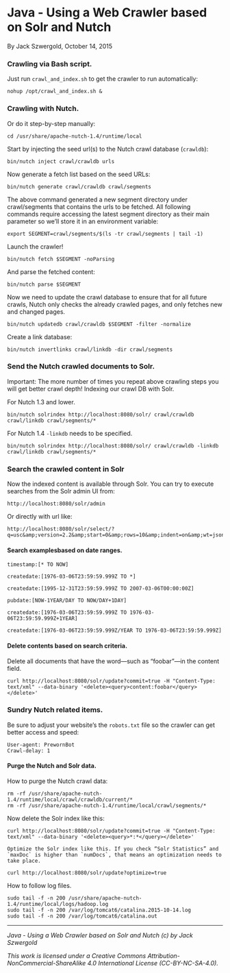# Java - Using a Web Crawler based on Solr and Nutch

By Jack Szwergold, October 14, 2015

### Crawling via Bash script.

Just run `crawl_and_index.sh` to get the crawler to run automatically:

    nohup /opt/crawl_and_index.sh &

### Crawling with Nutch.

Or do it step-by-step manually:

    cd /usr/share/apache-nutch-1.4/runtime/local

Start by injecting the seed url(s) to the Nutch crawl database (`crawldb`):

    bin/nutch inject crawl/crawldb urls

Now generate a fetch list based on the seed URLs:

    bin/nutch generate crawl/crawldb crawl/segments

The above command generated a new segment directory under crawl/segments that contains the urls to be fetched. All following commands require accessing the latest segment directory as their main parameter so we’ll store it in an environment variable:

    export SEGMENT=crawl/segments/$(ls -tr crawl/segments | tail -1)

Launch the crawler!

    bin/nutch fetch $SEGMENT -noParsing

And parse the fetched content:

    bin/nutch parse $SEGMENT

Now we need to update the crawl database to ensure that for all future crawls, Nutch only checks the already crawled pages, and only fetches new and changed pages.

    bin/nutch updatedb crawl/crawldb $SEGMENT -filter -normalize

Create a link database:

    bin/nutch invertlinks crawl/linkdb -dir crawl/segments

### Send the Nutch crawled documents to Solr.

Important: The more number of times you repeat above crawling steps you will get better crawl depth! Indexing our crawl DB with Solr.

For Nutch 1.3 and lower.

    bin/nutch solrindex http://localhost:8080/solr/ crawl/crawldb crawl/linkdb crawl/segments/*

For Nutch 1.4 `-linkdb` needs to be specified.

    bin/nutch solrindex http://localhost:8080/solr/ crawl/crawldb -linkdb crawl/linkdb crawl/segments/*

### Search the crawled content in Solr

Now the indexed content is available through Solr. You can try to execute searches from the Solr admin UI from:

	http://localhost:8080/solr/admin

Or directly with url like:

	http://localhost:8080/solr/select/?q=usc&amp;version=2.2&amp;start=0&amp;rows=10&amp;indent=on&amp;wt=json

#### Search examplesbased on date ranges.

	timestamp:[* TO NOW]

	createdate:[1976-03-06T23:59:59.999Z TO *]

	createdate:[1995-12-31T23:59:59.999Z TO 2007-03-06T00:00:00Z]

	pubdate:[NOW-1YEAR/DAY TO NOW/DAY+1DAY]

	createdate:[1976-03-06T23:59:59.999Z TO 1976-03-06T23:59:59.999Z+1YEAR]

	createdate:[1976-03-06T23:59:59.999Z/YEAR TO 1976-03-06T23:59:59.999Z]

#### Delete contents based on search criteria.

Delete all documents that have the word—such as “foobar”—in the content field.

    curl http://localhost:8080/solr/update?commit=true -H "Content-Type: text/xml" --data-binary '<delete><query>content:foobar</query></delete>'

### Sundry Nutch related items.

Be sure to adjust your website’s the `robots.txt` file so the crawler can get better access and speed:

	User-agent: PrewornBot
	Crawl-delay: 1

#### Purge the Nutch and Solr data.

How to purge the Nutch crawl data:

	rm -rf /usr/share/apache-nutch-1.4/runtime/local/crawl/crawldb/current/*
	rm -rf /usr/share/apache-nutch-1.4/runtime/local/crawl/segments/*

Now delete the Solr index like this:

	curl http://localhost:8080/solr/update?commit=true -H "Content-Type: text/xml" --data-binary '<delete><query>*:*</query></delete>'

	Optimize the Solr index like this. If you check “Solr Statistics” and `maxDoc` is higher than `numDocs`, that means an optimization needs to take place.

	curl http://localhost:8080/solr/update?optimize=true

How to follow log files.

	sudo tail -f -n 200 /usr/share/apache-nutch-1.4/runtime/local/logs/hadoop.log
	sudo tail -f -n 200 /var/log/tomcat6/catalina.2015-10-14.log
	sudo tail -f -n 200 /var/log/tomcat6/catalina.out

***

*Java - Using a Web Crawler based on Solr and Nutch (c) by Jack Szwergold*

*This work is licensed under a Creative Commons Attribution-NonCommercial-ShareAlike 4.0 International License (CC-BY-NC-SA-4.0).*
